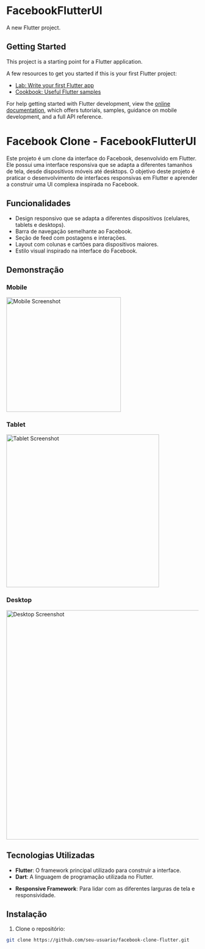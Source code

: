 # FacebookFlutterUI

A new Flutter project.

## Getting Started

This project is a starting point for a Flutter application.

A few resources to get you started if this is your first Flutter project:

- [Lab: Write your first Flutter app](https://docs.flutter.dev/get-started/codelab)
- [Cookbook: Useful Flutter samples](https://docs.flutter.dev/cookbook)

For help getting started with Flutter development, view the
[online documentation](https://docs.flutter.dev/), which offers tutorials,
samples, guidance on mobile development, and a full API reference.

# Facebook Clone - FacebookFlutterUI

Este projeto é um clone da interface do Facebook, desenvolvido em Flutter. Ele possui uma interface responsiva que se adapta a diferentes tamanhos de tela, desde dispositivos móveis até desktops. O objetivo deste projeto é praticar o desenvolvimento de interfaces responsivas em Flutter e aprender a construir uma UI complexa inspirada no Facebook.

## Funcionalidades

- Design responsivo que se adapta a diferentes dispositivos (celulares, tablets e desktops).
- Barra de navegação semelhante ao Facebook.
- Seção de feed com postagens e interações.
- Layout com colunas e cartões para dispositivos maiores.
- Estilo visual inspirado na interface do Facebook.

## Demonstração

### Mobile
<img src="link_da_imagem_mobile.png" alt="Mobile Screenshot" width="300"/>

### Tablet
<img src="link_da_imagem_tablet.png" alt="Tablet Screenshot" width="400"/>

### Desktop
<img src="link_da_imagem_desktop.png" alt="Desktop Screenshot" width="600"/>

## Tecnologias Utilizadas

- **Flutter**: O framework principal utilizado para construir a interface.
- **Dart**: A linguagem de programação utilizada no Flutter.
<!-- - **Provider**: Gerenciamento de estado simples e eficiente. -->
- **Responsive Framework**: Para lidar com as diferentes larguras de tela e responsividade.

## Instalação

1. Clone o repositório:

```bash
git clone https://github.com/seu-usuario/facebook-clone-flutter.git

